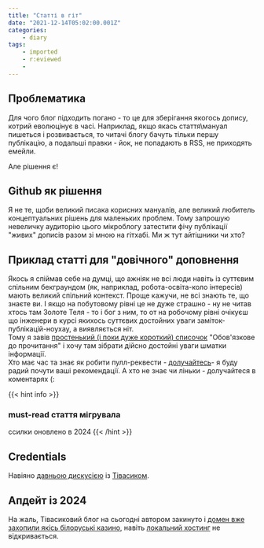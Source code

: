 ```yaml
---
title: "Статті в гіт"
date: "2021-12-14T05:02:00.001Z"
categories:
    - diary
tags:
    - imported
    - r:eviewed
    -
---
```

## Проблематика

Для чого блог підходить погано - то це для зберігання якогось допису, котрий еволюцінує в часі. Наприклад, якщо якась стаття\мануал пишеться і розвивається, то читачі блогу бачуть тільки першу публікацію, а подальші правки - йок, не попадають в RSS, не приходять емейли.

Але рішення є!
<!--more-->
## Github як рішення

Я не те, щоби великий писака корисних мануалів, але великий любитель концептуальних рішень для маленьких проблем. Тому запрошую невеличку аудиторію цього мікроблогу затестити фічу публікації "живих" дописів разом зі мною на гітхабі. Ми ж тут айтішники чи хто?  

## Приклад статті для "довічного" доповнення

Якось я спіймав себе на думці, що ажніяк не всі люди навіть із суттєвим спільним бекграундом (як, наприклад, робота-освіта-коло інтересів) мають великий спільний контекст. Проще кажучи, не всі знають те, що знаєте ви. І якщо на побутовому рівні це не дуже страшно - ну не читав хтось там Золоте Теля - то і бог з ним, то от на робочому рівні очікуєш що інженери в курсі якихось суттєвих достойних уваги заміток-публікацій-ноухау, а виявляється ніт.  
Тому я завів [простенький (і поки дуже короткий) списочок](https://www.disfinder.com/docs/articles/must-read/) "Обов'язкове до прочитання" і хочу там зібрати дійсно достойні уваги шматки інформації.  
Хто має час та знає як робити пулл-реквести - [долучайтесь](https://github.com/disfinder/disfinder.github.io/blob/main/content/ua/docs/articles/must-read/index.md)- я буду радий почути ваші рекомендації. А хто не знає чи ліньки - долучайтеся в коментарях (:

{{< hint info >}}

### must-read стаття мігрувала

ссилки оновлено в 2024
{{< /hint >}}

## Credentials

Навіяно [давньою дискусією](https://blog.tivasyk.info/blog/2021/01/09/server-v2.html) із [Тівасиком](https://blog.tivasyk.info/).

## Апдейт із 2024

На жаль, Тівасиковий блог на сьогодні автором закинуто і [домен вже захопили якісь білоруські казино](/posts/2024/08/23/tivasyk-domain/), навіть [локальний хостинг](https://blog.malynka.duckdns.org/) не відкривається.
